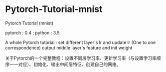 # Pytorch-Tutorial-mnist
Pytorch Tutorial (mnist)

pytorch : 0.4   ;  python : 3.5

A whole Pytorch tutorial : set different layer's lr and update lr (One to one correspondence)
                           output middle layer's feature and init weight
                           
关于Pytorch的一个完整教程：设置不同层学习率、更新学习率（与设置学习率顺序一一对应）、初始化、输出中间层特征、创建自己的网络。
